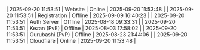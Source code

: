 | 2025-09-20 11:53:51 | Website | Online | 2025-09-20 11:53:48 |
| 2025-09-20 11:53:51 | Registration | Offline | 2025-09-09 16:40:23 |
| 2025-09-20 11:53:51 | Auth Server | Offline | 2025-08-18 09:33:31 |
| 2025-09-20 11:53:51 | Kezan (PvE) | Offline | 2025-08-03 17:58:02 |
| 2025-09-20 11:53:51 | Gurubashi (PvP) | Offline | 2025-08-23 21:44:06 |
| 2025-09-20 11:53:51 | Cloudflare | Online | 2025-09-20 11:53:48 |
